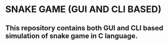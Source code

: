 # SNAKE GAME (GUI AND CLI BASED)
## This repository contains both GUI and CLI based simulation of snake game in C language.
